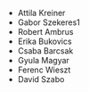 * Attila Kreiner
* Gabor Szekeres1
* Robert Ambrus
* Erika Bukovics 
* Csaba Barcsak
* Gyula Magyar
* Ferenc Wieszt 
* David Szabo
